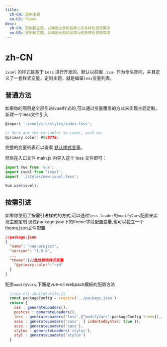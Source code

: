 ```yaml
---
title:
  zh-CN: 定制主题
  en-US: theme
desc:
  zh-CN: 定制新主题，以满足业务和品牌上的多样化视觉需求
  en-US: 定制新主题，以满足业务和品牌上的多样化视觉需求
---
```



# zh-CN
`ivuel` 的样式是基于 `Less` 进行开发的，默认以前缀 `.ivu-` 作为命名空间，并且定义了一套样式变量，定制主题，就是编辑`less`变量列表。

## 普通方法
如果你的项目是全部引进ivuel样式的,可以通过变量覆盖的方式来实现主题定制。
新建一个less文件引入
```js
@import '~ivuel/src/styles/index.less';

// Here are the variables to cover, such as:
@primary-color: #8c0776;
```
完整的变量列表可以查看 [默认样式变量](https://github.com/yuhonyon/ivuel/blob/master/src/styles/custom.less)。

然后在入口文件 main.js 内导入这个 less 文件即可：

```js
import Vue from 'vue';
import ivuel from 'ivuel';
import './styles/new-ivuel.less';

Vue.use(ivuel);
```

## 按需引进
如果你使用了按需引进样式的方式,可以通过`less-loader`的`modifyVars`配置来实现主题定制
通过package.json下的theme字段配置变量,也可以独立一个theme.json文件配置
```json
//package.json
{
  "name": "vue-project",
  "version": "1.0.0",
  ...
  "theme":{//此处修改样式变量
    "@primary-color":"red"
  }
}

```
配置`modifyVars`,下面是vue-cli webpack模板的配置方法
```js
  //vue-cli /build/utils.js
  const packageConfig = require('../package.json')
  return {
    css : generateLoaders(),
    postcss : generateLoaders(),
    less : generateLoaders('less',{"modifyVars":packageConfig.theme}),//修改此行
    sass : generateLoaders('sass', { indentedSyntax: true }),
    scss : generateLoaders('sass'),
    stylus : generateLoaders('stylus'),
    styl : generateLoaders('stylus')
  }
```
